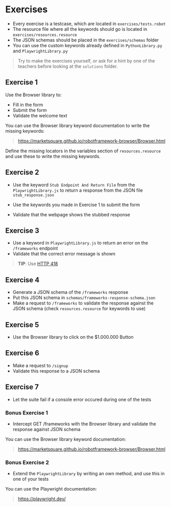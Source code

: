 # Exercises

- Every exercise is a testcase, which are located in `exercises/tests.robot`
- The resource file where all the keywords should go is located in `exercises/resources.resource`
- The JSON schemas should be placed in the `exercises/schemas` folder
- You can use the custom keywords already defined in `PythonLibrary.py` and `PlaywrightLibrary.py`

> Try to make the exercises yourself, or ask for a hint by one of the teachers before looking at the `solutions` folder.

## Exercise 1

Use the Browser library to:

- Fill in the form
- Submit the form
- Validate the welcome text

You can use the Browser library keyword documentation to write the missing keywords:

> https://marketsquare.github.io/robotframework-browser/Browser.html

Define the missing locators in the variables section of `resources.resource` and use these to write the missing keywords.

## Exercise 2

- Use the keyword `Stub Endpoint And Return File` from the `PlaywrightLibrary.js` to return a response from the JSON file `stub_response.json`

- Use the keywords you made in Exercise 1 to submit the form
- Validate that the webpage shows the stubbed response

## Exercise 3

- Use a keyword in `PlaywrightLibrary.js` to return an error on the `/frameworks` endpoint
- Validate that the correct error message is shown

> **TIP**: Use [HTTP 418](https://developer.mozilla.org/en-US/docs/Web/HTTP/Status/418)

## Exercise 4

- Generate a JSON schema of the `/frameworks` response
- Put this JSON schema in `schemas/frameworks-response-schema.json`
- Make a request to `/frameworks` to validate the response against the JSON schema (check `resources.resource` for keywords to use)

## Exercise 5

- Use the Browser library to click on the $1.000.000 Button

## Exercise 6

- Make a request to `/signup`
- Validate this response to a JSON schema

## Exercise 7

- Let the suite fail if a console error occured during one of the tests


### Bonus Exercise 1

- Intercept GET /frameworks with the Browser library and validate the response against JSON schema

You can use the Browser library keyword documentation:

> https://marketsquare.github.io/robotframework-browser/Browser.html


### Bonus Exercise 2

- Extend the `PlaywrightLibrary` by writing an own method, and use this in one of your tests

You can use the Playwright documentation:

> https://playwright.dev/

